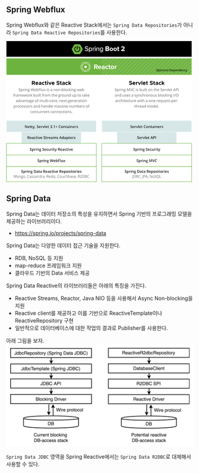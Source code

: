## Spring Webflux

Spring Webflux와 같은 Reactive Stack에서는 `Spring Data Repositories`가 아니라 `Spring Data Reactive Repositories`를 사용한다.

![img.png](img.png)

## Spring Data

Spring Data는 데이터 저장소의 특성을 유지하면서 Spring 기반의 프로그래밍 모델을 제공하는 라이브러리이다.
- https://spring.io/projects/spring-data

Spring Data는 다양한 데이터 접근 기술을 지원한다.
- RDB, NoSQL 등 지원
- map-reduce 프레임워크 지원
- 클라우드 기반의 Data 서비스 제공

Spring Data Reactive의 라이브러리들은 아래의 특징을 가진다.
- Reactive Streams, Reactor, Java NIO 등을 사용해서 Async Non-blocking을 지원
- Reactive client를 제공하고 이를 기반으로 ReactiveTemplate이나 ReactiveRepository 구현
- 일반적으로 데이터베이스에 대한 작업의 결과로 Publisher를 사용한다.


아래 그림을 보자.
![img_1.png](img_1.png)

`Spring Data JDBC` 영역을 Spring Reactive에서는 `Spring Data R2DBC`로 대체해서 사용할 수 있다.

